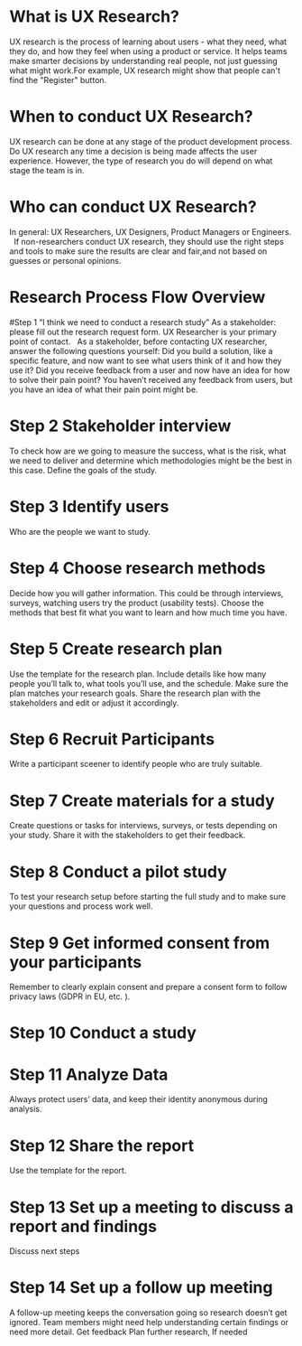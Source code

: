 # What is UX Research? 
UX research is the process of learning about users - what they need, what they do, and how they feel when using a product or service.
It helps teams make smarter decisions by understanding real people, not just guessing what might work.For example, UX research might show that people can't find the "Register" button.

# When to conduct UX Research? 
UX research can be done at any stage of the product development process. Do UX research any time a decision is being made affects the user experience. 
However, the type of research you do will depend on what stage the team is in.

# Who can conduct UX Research? 
In general: UX Researchers, UX Designers, Product Managers or Engineers.  
If non-researchers conduct UX research, they should use the right steps and tools to make sure the results are clear and fair,and not based on guesses or personal opinions.

# Research Process Flow Overview

#Step 1 “I think we need to conduct a research study” 
As a stakeholder: please fill out the research request form. UX Researcher is your primary point of contact.   
As a stakeholder, before contacting UX researcher, answer the following questions yourself: 
Did you build a solution, like a specific feature, and now want to see what users think of it and how they use it?
Did you receive feedback from a user and now have an idea for how to solve their pain point?
You haven’t received any feedback from users, but you have an idea of what their pain point might be.

# Step 2 Stakeholder interview
To check how are we going to measure the success, what is the risk, what we need to deliver and determine which methodologies might be the best in this case.
Define the goals of the study.

# Step 3 Identify users
Who are the people we want to study.

# Step 4 Choose research methods
Decide how you will gather information. This could be through interviews, surveys, watching users try the product (usability tests). 
Choose the methods that best fit what you want to learn and how much time you have.

# Step 5 Create research plan
Use the template for the research plan.
Include details like how many people you’ll talk to, what tools you’ll use, and the schedule.
Make sure the plan matches your research goals.
Share the research plan with the stakeholders and edit or adjust it accordingly.

# Step 6 Recruit Participants
Write a participant sceener to identify people who are truly suitable.

# Step 7 Create materials for a study
Create questions or tasks for interviews, surveys, or tests depending on your study. Share it with the stakeholders to get their feedback.

# Step 8 Conduct a pilot study
To test your research setup before starting the full study and to make sure your questions and process work well.

# Step 9 Get informed consent from your participants
Remember to clearly explain consent and prepare a consent form to follow privacy laws (GDPR in EU, etc. ).

# Step 10 Conduct a study

# Step 11 Analyze Data
Always protect users’ data, and keep their identity anonymous during analysis.

# Step 12 Share the report
Use the template for the report.

# Step 13 Set up a meeting to discuss a report and findings
Discuss next steps

# Step 14 Set up a follow up meeting
A follow-up meeting keeps the conversation going so research doesn’t get ignored.
Team members might need help understanding certain findings or need more detail.
Get feedback
Plan further research, If needed


























